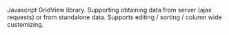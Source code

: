 

Javascript GridView library. Supporting obtaining data from server (ajax requests) or from standalone data. Supports editing / sorting / column wide customizing.